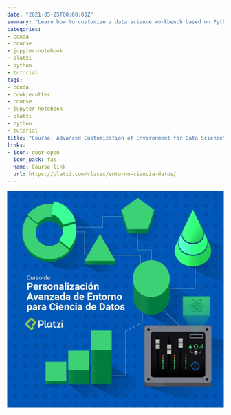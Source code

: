 ```yaml
---
date: "2021-05-25T00:00:00Z"
summary: "Learn how to customize a data science workbench based on Python, Conda, and Jupyter Notebooks. With these tools, you will achieve harmony in your work environment and increase your productivity as a data scientist."
categories:
- conda
- course
- jupyter-notebook
- platzi
- python
- tutorial
tags:
- conda
- cookiecutter
- course
- jupyter-notebook
- platzi
- python
- tutorial
title: "Course: Advanced Customization of Environment for Data Science"
links:
- icon: door-open
  icon_pack: fas
  name: Course link
  url: https://platzi.com/clases/entorno-ciencia-datos/
---
```


![Image description of course](featured_hex.jpeg)

